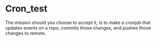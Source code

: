 # Cron_test

The mission should you choose to accept it, is to make a cronjob that updates events on a repo, commits those changes, and pushes those changes to remote.

